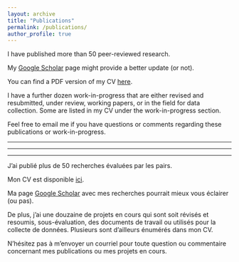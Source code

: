 ```yaml
---
layout: archive
title: "Publications"
permalink: /publications/
author_profile: true
---
```


I have published more than 50 peer-reviewed research.

My [Google Scholar](https://scholar.google.ca/citations?user=d7040KUAAAAJ&hl=en) page might provide a better update (or not). 

You can find a PDF version of my CV [here](http://jfdaoust.com/files/JFD_CV_en.pdf).

I have a further dozen work-in-progress that are either revised and resubmitted, under review, working papers, or in the field for data collection. Some are listed in my CV under the work-in-progress section.

Feel free to email me if you have questions or comments regarding these publications or work-in-progress.


---
---
---

J’ai publié plus de 50 recherches évaluées par les pairs.

Mon CV est disponible [ici](http://jfdaoust.com/files/JFD_CV_fr.pdf).

Ma page [Google Scholar](https://scholar.google.ca/citations?user=d7040KUAAAAJ&hl=en) avec mes recherches pourrait mieux vous éclairer (ou pas).

De plus, j’ai une douzaine de projets en cours qui sont soit révisés et resoumis, sous-évaluation, des documents de travail ou utilisés pour la collecte de données. Plusieurs sont d’ailleurs énumérés dans mon CV.

N’hésitez pas à m’envoyer un courriel pour toute question ou commentaire concernant mes publications ou mes projets en cours.
